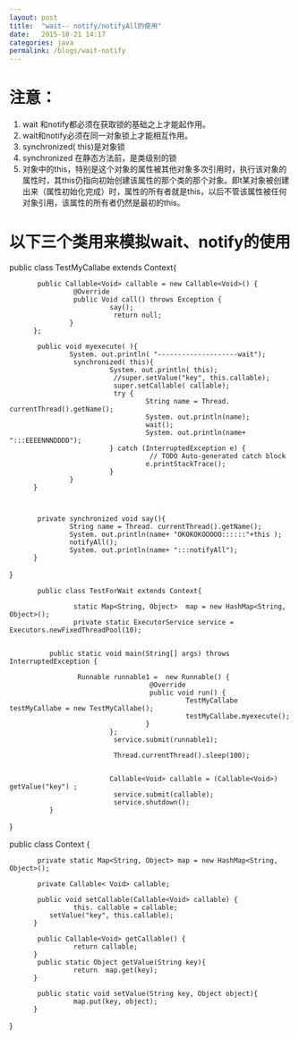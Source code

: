 ```yaml
---
layout: post
title:  "wait-- notify/notifyAll的使用"
date:   2015-10-21 14:17
categories: java
permalink: /blogs/wait-notify
---
```

# 注意：
1. wait 和notify都必须在获取锁的基础之上才能起作用。
2. wait和notify必须在同一对象锁上才能相互作用。
3. synchronized( this)是对象锁
4. synchronized 在静态方法前，是类级别的锁
5. 对象中的this，特别是这个对象的属性被其他对象多次引用时，执行该对象的属性时，其this仍指向初始创建该属性的那个类的那个对象。即t某对象被创建出来（属性初始化完成）时，属性的所有者就是this，以后不管该属性被任何对象引用，该属性的所有者仍然是最初的this。

# 以下三个类用来模拟wait、notify的使用
public class TestMyCallabe extends Context{
          
           public Callable<Void> callable = new Callable<Void>() {
                    @Override
                    public Void call() throws Exception {
                             say();
                              return null;
                   }
          };
          
           public void myexecute( ){
                   System. out.println( "--------------------wait");
                    synchronized( this){
                             System. out.println( this);
                              //super.setValue("key", this.callable);
                              super.setCallable( callable);
                              try {
                                      String name = Thread. currentThread().getName();
                                      System. out.println(name);
                                      wait();
                                      System. out.println(name+ ":::EEEENNNDDDD");
                             } catch (InterruptedException e) {
                                       // TODO Auto-generated catch block
                                      e.printStackTrace();
                             }
                   }
          }
          
          
          
           private synchronized void say(){
                   String name = Thread. currentThread().getName();
                   System. out.println(name+ "OKOKOKOOOOO::::::"+this );
                   notifyAll();
                   System. out.println(name+ ":::notifyAll");
          }
          

}


           public class TestForWait extends Context{

                    static Map<String, Object>  map = new HashMap<String, Object>();
                    private static ExecutorService service = Executors.newFixedThreadPool(10);
                   
                   
              public static void main(String[] args) throws InterruptedException {
                    
                     Runnable runnable1 =  new Runnable() {
                                       @Override
                                       public void run() {
                                                TestMyCallabe testMyCallabe = new TestMyCallabe();
                                                testMyCallabe.myexecute();
                                      }
                             };
                              service.submit(runnable1);
                             
                              Thread.currentThread().sleep(100);
                             
                             
                             Callable<Void> callable = (Callable<Void>) getValue("key") ;
                              service.submit(callable);
                              service.shutdown();
              }
             
          
}

public class Context {
          
           private static Map<String, Object> map = new HashMap<String, Object>();
          
           private Callable< Void> callable;
          
           public void setCallable(Callable<Void> callable) {
                    this. callable = callable;
              setValue("key", this.callable);
          }
          
           public Callable<Void> getCallable() {
                    return callable;
          }
           public static Object getValue(String key){
                    return  map.get(key);
          }

           public static void setValue(String key, Object object){
                    map.put(key, object);
          }
}

